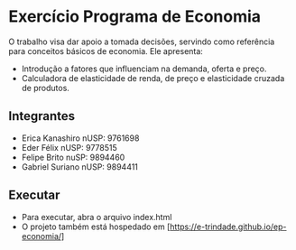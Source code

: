 # Exercício Programa de Economia

O trabalho visa dar apoio a tomada decisões, servindo como referência para conceitos básicos de economia.
Ele apresenta:
- Introdução a fatores que influenciam na demanda, oferta e preço.
- Calculadora de elasticidade de renda, de preço e elasticidade cruzada de produtos.

## Integrantes
- Erica Kanashiro         nUSP: 9761698
- Eder Félix 	            nUSP: 9778515
- Felipe Brito 	          nuSP: 9894460
- Gabriel Suriano         nUSP: 9894411

## Executar
- Para executar, abra o arquivo index.html
- O projeto também está hospedado em [https://e-trindade.github.io/ep-economia/]

